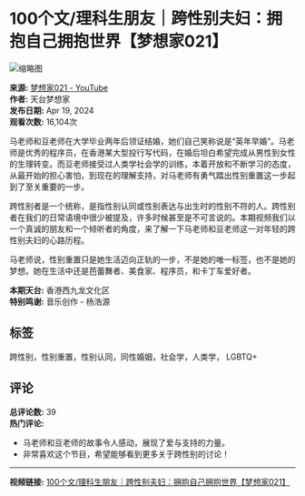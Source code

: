 # 100个文/理科生朋友｜跨性别夫妇：拥抱自己拥抱世界【梦想家021】

![缩略图](https://i.ytimg.com/vi/MJ8u8RsxQ0Y/hqdefault.jpg?sqp=-oaymwEmCKgBEF5IWvKriqkDGQgBFQAAiEIYAdgBAeIBCggYEAIYBjgBQAE=&rs=AOn4CLCktZF-gbAk3MMJuHdSoXTcA9BANA)

**来源:** [梦想家021 - YouTube](https://www.youtube.com/watch?v=MJ8u8RsxQ0Y)  
**作者:** 天台梦想家  
**发布日期:** Apr 19, 2024  
**观看次数:** 16,104次  

马老师和豆老师在大学毕业两年后领证结婚，她们自己笑称说是“英年早婚”。马老师是优秀的程序员，在香港某大型投行写代码，在婚后坦白希望完成从男性到女性的生理转变。而豆老师接受过人类学社会学的训练，本着开放和不断学习的态度，从最开始的担心害怕，到现在的理解支持，对马老师有勇气踏出性别重置这一步起到了至关重要的一步。 

跨性别者是一个统称，是指性别认同或性别表达与出生时的性别不符的人。跨性别者在我们的日常语境中很少被提及，许多时候甚至是不可言说的。本期视频我们以一个真诚的朋友和一个倾听者的角度，来了解一下马老师和豆老师这一对年轻的跨性别夫妇的心路历程。 

马老师说，性别重置只是她生活迈向正轨的一步，不是她的唯一标签，也不是她的梦想。她在生活中还是芭蕾舞者、美食家、程序员，和卡丁车爱好者。 

**本期天台:** 香港西九龙文化区  
**特别鸣谢:** 音乐创作 - 杨浩源  

## 标签
跨性别，性别重置，性别认同，同性婚姻，社会学，人类学， LGBTQ+  

## 评论
**总评论数:** 39  
**热门评论:**  

- 马老师和豆老师的故事令人感动，展现了爱与支持的力量。  
- 非常喜欢这个节目，希望能够看到更多关于跨性别的讨论！  

--- 
**视频链接:** [100个文/理科生朋友｜跨性别夫妇：拥抱自己拥抱世界【梦想家021】](https://www.youtube.com/watch?v=MJ8u8RsxQ0Y)